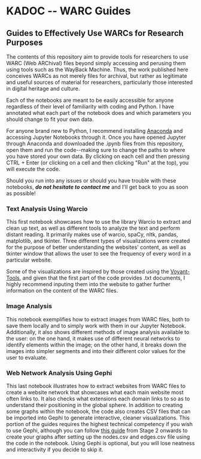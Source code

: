 # KADOC -- WARC Guides
 ## Guides to Effectively Use WARCs for Research Purposes
 The contents of this repository aim to provide tools for researchers to use WARC (Web ARChival) files beyond simply accessing and perusing them using tools such as the WayBack Machine. Thus, the work published here conceives WARCs as not merely files for archival, but rather as legitimate and useful sources of material for researchers, particularly those interested in digital heritage and culture.
 
 Each of the notebooks are meant to be easily accessible for anyone regardless of their level of familiarity with coding and Python. I have annotated what each part of the notebook does and which parameters you should change to fit your own data.
 
 For anyone brand new to Python, I recommend installing [Anaconda](https://www.anaconda.com/download/) and accessing Jupyter Notebooks through it. Once you have opened Jupyter through Anaconda and downloaded the .ipynb files from this repository, open them and run the code--making sure to change the paths to where you have stored your own data. By clicking on each cell and then pressing CTRL + Enter (or clicking on a cell and then clicking "Run" at the top), you will execute the code.
 
 Should you run into any issues or should you have trouble with these notebooks, ***do not hesitate to contact me*** and I'll get back to you as soon as possible!

 ### Text Analysis Using Warcio
 This first notebook showcases how to use the library Warcio to extract and clean up text, as well as different tools to analyze the text and perform distant reading. It primarily makes use of warcio, spaCy, nltk, pandas, matplotlib, and tkinter. Three different types of visualizations were created for the purpose of better understanding the websites' content, as well as tkinter window that allows the user to see the frequency of every word in a particular website. 
 
 Some of the visualizations are inspired by those created using the [Voyant-Tools](https://voyant-tools.org/), and given that the first part of the code provides .txt documents, I highly recommend inputing them into the website to gather further information on the content of the WARC files.

 ### Image Analysis
  This notebook exemplifies how to extract images from WARC files, both to save them locally and to simply work with them in our Jupyter Notebook. Additionally, it also shows different methods of image analysis available to the user: on the one hand, it makes use of different neural networks to identify elements within the image; on the other hand, it breaks down the images into simpler segments and into their different color values for the user to evaluate. 

 ### Web Network Analysis Using Gephi
  This last notebook illustrates how to extract websites from WARC files to create a website network that showcases what each main website most often links to. It also checks what extensions each domain links to so as to understand their positioning in the global sphere. In addition to creating some graphs within the notebook, the code also creates CSV files that can be imported into Gephi to generate interactive, cleaner visualizations. 
  This portion of the guides requires the highest technical competency if you wish to use Gephi, although you can follow [this guide](https://medium.com/data-analytics-at-nesta/how-to-create-network-visualisations-with-gephi-a-step-by-step-tutorial-e0743c49ec72) from Stage 2 onwards to create your graphs after setting up the nodes.csv and edges.csv file using the code in the notebook. Using Gephi is optional, but you will lose neatness and interactivity if you decide to skip it.

